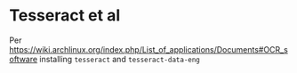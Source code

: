 # Tesseract et al

Per https://wiki.archlinux.org/index.php/List_of_applications/Documents#OCR_software installing `tesseract` and `tesseract-data-eng`
